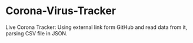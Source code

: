 # Corona-Virus-Tracker
 Live Corona Tracker: 
Using external link form GitHub and read data from it,  parsing CSV file in JSON. 
